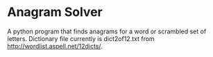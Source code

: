 # Anagram Solver
A python program that finds anagrams for a word or scrambled set of letters.
Dictionary file currently is dict2of12.txt from http://wordlist.aspell.net/12dicts/.
